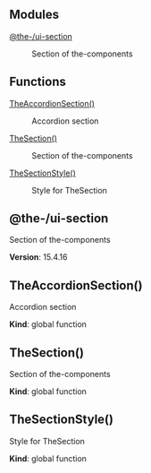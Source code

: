 <!--- Code generated by @the-/script-doc. DO NOT EDIT. -->

## Modules

<dl>
<dt><a href="#module_@the-/ui-section">@the-/ui-section</a></dt>
<dd><p>Section of the-components</p>
</dd>
</dl>

## Functions

<dl>
<dt><a href="#TheAccordionSection">TheAccordionSection()</a></dt>
<dd><p>Accordion section</p>
</dd>
<dt><a href="#TheSection">TheSection()</a></dt>
<dd><p>Section of the-components</p>
</dd>
<dt><a href="#TheSectionStyle">TheSectionStyle()</a></dt>
<dd><p>Style for TheSection</p>
</dd>
</dl>

<a name="module_@the-/ui-section"></a>

## @the-/ui-section
Section of the-components

**Version**: 15.4.16  
<a name="TheAccordionSection"></a>

## TheAccordionSection()
Accordion section

**Kind**: global function  
<a name="TheSection"></a>

## TheSection()
Section of the-components

**Kind**: global function  
<a name="TheSectionStyle"></a>

## TheSectionStyle()
Style for TheSection

**Kind**: global function  
